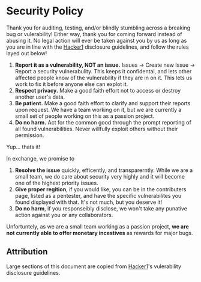 # Security Policy 

Thank you for auditing, testing, and/or blindly stumbling across a breaking bug or vulerability! Either way, thank you for coming forward instead of abusing it. No legal action will ever be taken against you by us as long as you are in line with the [Hacker1](https://www.hackerone.com/disclosure-guidelines) disclosure guidelines, and follow the rules layed out below!

1. **Report it as a vulnerability, NOT an issue.** Issues -> Create new Issue -> Report a security vulnerabulity. This keeps it confidental, and lets other affected people know of the vulnerability if they are in on it. This lets us work to fix it before anyone else can explot it. 
2. **Respect privacy.** Make a good faith effort not to access or destroy another user's data.
3. **Be patient.** Make a good faith effort to clarify and support their reports upon request. We have a team working on it, but we are currently a small set of people working on this as a passion project. 
4. **Do no harm.** Act for the common good through the prompt reporting of all found vulnerabilities. Never willfully exploit others without their permission.

Yup... thats it! 

In exchange, we promise to

1. **Resolve the issue** quickly, efficently, and transparerntly. While we are a small team, we do care about security very highly and it will become one of the highest priority issues. 
2. **Give proper regition**, if you would like, you can be in the contributers page, listed as a pentester, and have the specific vulnerabilites you found displayed with that. It's not much, but you deserve it!
3. **Do no harm**, if you responseibly disclose, we won't take any punative action against you or any collaborators. 

Unfortuntely, as we are a small team working as a passion project, **we are not currently able to offer monetary incestives** as rewards for major bugs.

## Attribution 
Large sections of this document are copied from [Hacker1](https://www.hackerone.com/disclosure-guidelines)'s vulerability disclosure guidelines.
